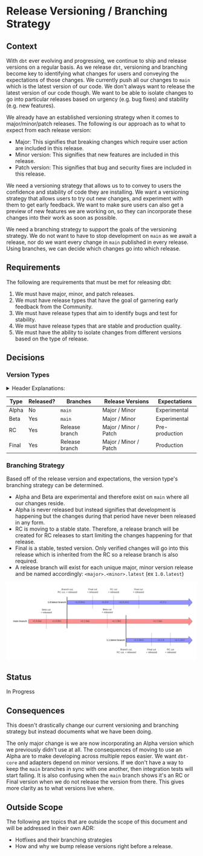 # Release Versioning / Branching Strategy

## Context
With `dbt` ever evolving and progressing, we continue to ship and release versions on a regular basis. As we release `dbt`, versioning and branching become key to identifying what changes for users and conveying the expectations of those changes. We currently push all our changes to `main` which is the latest version of our code. We don't always want to release the latest version of our code though. We want to be able to isolate changes to go into particular releases based on urgency (e.g. bug fixes) and stability (e.g. new features). 

We already have an established versioning strategy when it comes to major/minor/patch releases. The following is our approach as to what to expect from each release version:

* Major: This signifies that breaking changes which require user action are included in this release.
* Minor version: This signifies that new features are included in this release.
* Patch version: This signifies that bug and security fixes are included in this release.

We need a versioning strategy that allows us to to convey to users the confidence and stability of code they are installing. We want a versioning strategy that allows users to try out new changes, and experiment with them to get early feedback. We want to make sure users can also get a preview of new features we are working on, so they can incorporate these changes into their work as soon as possible. 

We need a branching strategy to support the goals of the versioning strategy. We do not want to have to stop development on `main` as we await a release, nor do we want every change in `main` published in every release. Using branches, we can decide which changes go into which release.

## Requirements
The following are requirements that must be met for releasing dbt:

1. We must have major, minor, and patch releases.
1. We must have release types that have the goal of garnering early feedback from the Community.
1. We must have release types that aim to identify bugs and test for stability.
1. We must have release types that are stable and production quality.
1. We must have the ability to isolate changes from different versions based on the type of release.

## Decisions

### Version Types
<details>
<summary> Header Explanations: </summary>

- Type: the type of the version (e.g. beta, final)
- Released?: does this type of version need to be released?
- Branches: the branches where these version types are present (i.e. we will only find beta version numbers on the `main` branch)
- Release Versions: the releases where the version type is applicable (i.e. we will only have alphas for major and minor releases, we will not have alphas for patch releases)
- Expectations: the stability of the code changes in the release
</details>

| Type | Released? | Branches | Release Versions | Expectations |
| ---- | --------- | -------- | ---------------- | ------------ |
| Alpha | No | `main` | Major / Minor | Experimental |
| Beta | Yes | `main` | Major / Minor | Experimental |
| RC | Yes | Release branch | Major / Minor / Patch | Pre-production |
| Final | Yes | Release branch | Major / Minor / Patch | Production |

### Branching Strategy
Based off of the release version and expectations, the version type's branching strategy can be determined. 
 * Alpha and Beta are experimental and therefore exist on `main` where all our changes reside. 
 * Alpha is never released but instead signifies that development is happening but the changes during that period have never been released in any form.
 * RC is moving to a stable state. Therefore, a release branch will be created for RC releases to start limiting the changes happening for that release.
 * Final is a stable, tested version. Only verified changes will go into this release which is inherited from the RC so a release branch is also required.
 * A release branch will exist for each unique major, minor version release and be named accordingly: `<major>.<minor>.latest` (ex `1.0.latest`)

 ![Branching Strategy](images/ReleasingBranchStrategy.png)

## Status
In Progress

## Consequences
This doesn't drastically change our current versioning and branching strategy but instead documents what we have been doing.

The only major change is we are now incorporating an Alpha version which we previously didn't use at all. The consequences of moving to use an Alpha are to make developing across multiple repos easier. We want `dbt-core` and adapters depend on minor versions. If we don't have a way to keep the `main` branches in sync with one another, then integration tests will start failing. It is also confusing when the `main` branch shows it's an RC or Final version when we do not release the version from there. This gives more clarity as to what versions live where.

## Outside Scope
The following are topics that are outside the scope of this document and will be addressed in their own ADR:
* Hotfixes and their branching strategies
* How and why we bump release versions right before a release.
